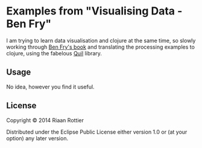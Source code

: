 # Examples from "Visualising Data - Ben Fry"

I am trying to learn data visualisation and clojure at the same time, so slowly working through [Ben Fry's book](http://www.amazon.com/exec/obidos/ASIN/0596514557/ref=nosim/benfrycom-20?tag=rv3xay7gkrpf2tw2pifrsgkr-20) and translating the processing examples to clojure, using the fabelous [Quil](https://github.com/quil/quil) library.

## Usage

No idea, however you find it useful.

## License

Copyright © 2014 Riaan Rottier

Distributed under the Eclipse Public License either version 1.0 or (at
your option) any later version.
